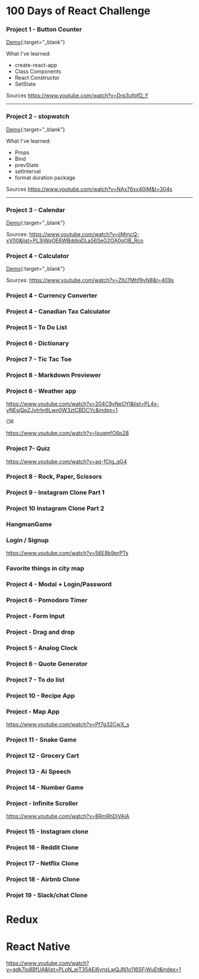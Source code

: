 100 Days of React Challenge
===========================

### Project 1 - Button Counter

[Demo](https://t2f9h.codesandbox.io/){:target="_blank"}

What I've learned:
- create-react-app
- Class Components
- React Constructor
- SetState

Sources
https://www.youtube.com/watch?v=Drp3ufpfD_Y

---

### Project 2 - stopwatch


[Demo](https://6fr6p.codesandbox.io/){:target="_blank"}

What I've learned:
- Props
- Bind
- prevState
- setInterval
- format duration package

Sources
https://www.youtube.com/watch?v=NAx76xx40jM&t=304s

---

### Project 3 - Calendar


[Demo](https://193rm.codesandbox.io/){:target="_blank"}

Sources:
https://www.youtube.com/watch?v=jjMmcQ-xV00&list=PL3jWqOE6WBddjqDLa56SeG2OA0qOB_Rco


### Project 4 - Calculator


[Demo](https://mzztr.csb.app/){:target="_blank"}


Sources:
https://www.youtube.com/watch?v=ZtU7Mhf9vN8&t=409s



### Project 4  - Currency Converter


### Project 4 - Canadian Tax Calculator



### Project 5 - To Do List


### Project 6 - Dictionary


### Project 7 - Tic Tac Toe


### Project 8 - Markdown Previewer


### Project 6 - Weather app

https://www.youtube.com/watch?v=204C9yNeOYI&list=PL4x-yNEsjQpZJvtrhr6Lwn0W3ztCBDCYc&index=1

OR

https://www.youtube.com/watch?v=IxuqmfO6p28


### Project 7- Quiz

https://www.youtube.com/watch?v=aq-fCtg_gG4



### Project 8 - Rock, Paper, Scissors



### Project 9 - Instagram Clone Part 1


### Project 10 Instagram Clone Part 2


### HangmanGame


### Login / Signup

https://www.youtube.com/watch?v=56E8b9prPTs

### Favorite things in city map


### Project 4 - Modal + Login/Password




### Project 6 - Pomodoro Timer

### Project - Form Input



### Project - Drag and drop

### Project 5 - Analog Clock

### Project 6 - Quote Generator

### Project 7 - To do list


### Project 10 - Recipe App


### Project - Map App

https://www.youtube.com/watch?v=Pf7g32CwX_s

### Project 11 - Snake Game

### Project 12 - Grocery Cart

### Project 13 - Ai Speech

### Project 14 - Number Game

### Project - Infinite Scroller

https://www.youtube.com/watch?v=8RmRhDiVAiA

### Project 15 - Instagram clone

### Project 16 - Reddit Clone

### Project 17 - Netflix Clone

### Project 18 - Airbnb Clone

### Projet 19 - Slack/chat Clone

Redux
======



React Native
============


https://www.youtube.com/watch?v=gdk7Io8BfUA&list=PLoN_ejT35AEi6ynsLwQJN1o116SFjWuEt&index=1